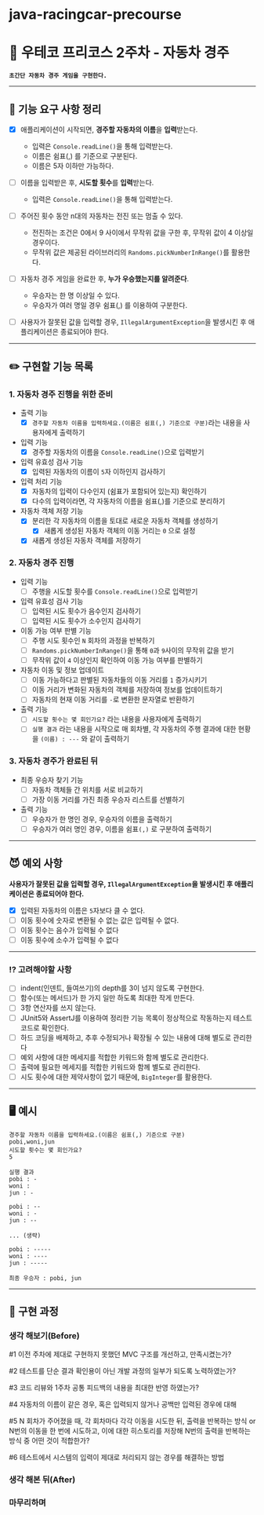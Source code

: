 # java-racingcar-precourse

# 💬 우테코 프리코스 2주차 - 자동차 경주

**`초간단 자동차 경주 게임을 구현한다.`**

---

## 📝 기능 요구 사항 정리

- [x] 애플리케이션이 시작되면, **경주할 자동차의 이름**을 **입력**받는다.
    - 입력은 `Console.readLine()`을 통해 입력받는다.
    - 이름은 쉼표(,) 를 기준으로 구분된다.
    - 이름은 5자 이하만 가능하다.

- [ ] 이름을 입력받은 후, **시도할 횟수**를 **입력**받는다.
    - 입력은 `Console.readLine()`을 통해 입력받는다.

- [ ] 주어진 횟수 동안 n대의 자동차는 전진 또는 멈출 수 있다.
    - 전진하는 조건은 0에서 9 사이에서 무작위 값을 구한 후, 무작위 값이 4 이상일 경우이다.
    - 무작위 값은 제공된 라이브러리의  `Randoms.pickNumberInRange()`를 활용한다.

- [ ] 자동차 경주 게임을 완료한 후, **누가 우승했는지를 알려준다**.
    - 우승자는 한 명 이상일 수 있다.
    - 우승자가 여러 명일 경우 쉼표(,) 를 이용하여 구분한다.

- [ ] 사용자가 잘못된 값을 입력할 경우, `IllegalArgumentException`을 발생시킨 후 애플리케이션은 종료되어야 한다.

---

## ✏️ 구현할 기능 목록

### 1. 자동차 경주 진행을 위한 준비
- 출력 기능
    - [x] `경주할 자동차 이름을 입력하세요.(이름은 쉼표(,) 기준으로 구분)`라는 내용을 사용자에게 출력하기
- 입력 기능
    - [x] 경주할 자동차의 이름을 `Console.readLine()`으로 입력받기
- 입력 유효성 검사 기능
    - [x] 입력된 자동차의 이름이 `5`자 이하인지 검사하기
- 입력 처리 기능
    - [x] 자동차의 입력이 다수인지 (쉼표가 포함되어 있는지) 확인하기
    - [x] 다수의 입력이라면, 각 자동차의 이름을 쉼표(,)를 기준으로 분리하기
- 자동차 객체 저장 기능
    - [x] 분리한 각 자동차의 이름을 토대로 새로운 자동차 객체를 생성하기
      - [x] 새롭게 생성된 자동차 객체의 이동 거리는 `0` 으로 설정
    - [x] 새롭게 생성된 자동차 객체를 저장하기

### 2. 자동차 경주 진행
- 입력 기능
    - [ ] 주행을 시도할 횟수를 `Console.readLine()`으로 입력받기
- 입력 유효성 검사 기능
    - [ ] 입력된 시도 횟수가 음수인지 검사하기
    - [ ] 입력된 시도 횟수가 소수인지 검사하기
- 이동 가능 여부 판별 기능
    - [ ] 주행 시도 횟수인 `N` 회차의 과정을 반복하기
    - [ ] `Randoms.pickNumberInRange()`을 통해 `0`과 `9`사이의 무작위 값을 받기
    - [ ] 무작위 값이 `4` 이상인지 확인하여 이동 가능 여부를 판별하기
- 자동차 이동 및 정보 업데이트
    - [ ] 이동 가능하다고 판별된 자동차들의 이동 거리를 `1` 증가시키기
    - [ ] 이동 거리가 변화된 자동차의 객체를 저장하여 정보를 업데이트하기
    - [ ] 자동차의 현재 이동 거리를 `-`로 변환한 문자열로 반환하기
- 출력 기능
    - [ ] `시도할 횟수는 몇 회인가요?` 라는 내용을 사용자에게 출력하기
    - [ ] `실행 결과` 라는 내용을 시작으로 매 회차별, 각 자동차의 주행 결과에 대한 현황을 `(이름) : ---` 와 같이 출력하기

### 3. 자동차 경주가 완료된 뒤
- 최종 우승자 찾기 기능
    - [ ] 자동차 객체들 간 위치를 서로 비교하기
    - [ ] 가장 이동 거리를 가진 최종 우승자 리스트를 선별하기
- 출력 기능
    - [ ] 우승자가 한 명인 경우, 우승자의 이름을 출력하기
    - [ ] 우승자가 여러 명인 경우, 이름을 쉼표`(,)` 로 구분하여 출력하기

---

## 😈 예외 사항
**사용자가 잘못된 값을 입력할 경우, `IllegalArgumentException`을 발생시킨 후 애플리케이션은 종료되어야 한다.**
- [x] 입력된 자동차의 이름은 `5`자보다 클 수 없다.
- [ ] 이동 횟수에 숫자로 변환될 수 없는 값은 입력될 수 없다.
- [ ] 이동 횟수는 음수가 입력될 수 없다
- [ ] 이동 횟수에 소수가 입력될 수 없다

---

### ⁉️ 고려해야할 사항
- [ ] indent(인덴트, 들여쓰기)의 depth를 3이 넘지 않도록 구현한다.
- [ ] 함수(또는 메서드)가 한 가지 일만 하도록 최대한 작게 만든다.
- [ ] 3항 연산자를 쓰지 않는다.
- [ ] JUnit5와 AssertJ를 이용하여 정리한 기능 목록이 정상적으로 작동하는지 테스트 코드로 확인한다.
- [ ] 하드 코딩을 배제하고, 추후 수정되거나 확장될 수 있는 내용에 대해 별도로 관리한다
- [ ] 예외 사항에 대한 메세지를 적합한 키워드와 함께 별도로 관리한다.
- [ ] 출력에 필요한 메세지를 적합한 키워드와 함께 별도로 관리한다.
- [ ] 시도 횟수에 대한 제약사항이 없기 때문에, `BigInteger`를 활용한다.

---

## 🖥️ 예시

```console
경주할 자동차 이름을 입력하세요.(이름은 쉼표(,) 기준으로 구분)
pobi,woni,jun
시도할 횟수는 몇 회인가요?
5

실행 결과
pobi : -
woni :
jun : -

pobi : --
woni : -
jun : --

... (생략)

pobi : -----
woni : ----
jun : -----

최종 우승자 : pobi, jun
```

---

## 🤔 구현 과정

### 생각 해보기(Before)

#1 이전 주차에 제대로 구현하지 못했던 MVC 구조를 개선하고, 만족시켰는가?

#2 테스트를 단순 결과 확인용이 아닌 개발 과정의 일부가 되도록 노력하였는가?

#3 코드 리뷰와 1주차 공통 피드백의 내용을 최대한 반영 하였는가?

#4 자동차의 이름이 같은 경우, 혹은 입력되지 않거나 공백만 입력된 경우에 대해

#5 N 회차가 주어졌을 때, 각 회차마다 각각 이동을 시도한 뒤, 출력을 반복하는 방식 or
N번의 이동을 한 번에 시도하고, 이에 대한 히스토리를 저장해 N번의 출력을 반복하는 방식 중 어떤 것이 적합한가?

#6 테스트에서 시스템의 입력이 제대로 처리되지 않는 경우를 해결하는 방법

### 생각 해본 뒤(After)


### 마무리하며